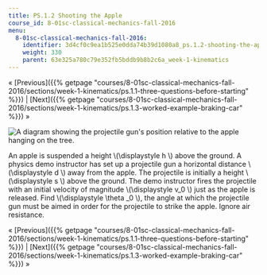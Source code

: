 ```yaml
---
title: PS.1.2 Shooting the Apple
course_id: 8-01sc-classical-mechanics-fall-2016
menu:
  8-01sc-classical-mechanics-fall-2016:
    identifier: 3d4cf0c9ea1b525e0dda74b39d1080a8_ps.1.2-shooting-the-apple
    weight: 330
    parent: 63e325a780c79e352fb5bddb9b8b2c6a_week-1-kinematics
---
```

« [Previous]({{% getpage "courses/8-01sc-classical-mechanics-fall-2016/sections/week-1-kinematics/ps.1.1-three-questions-before-starting" %}}) | [Next]({{% getpage "courses/8-01sc-classical-mechanics-fall-2016/sections/week-1-kinematics/ps.1.3-worked-example-braking-car" %}}) »

![A diagram showing the projectile gun's position relative to the apple hanging on the tree.](https://open-learning-course-data-ci.s3.amazonaws.com/8-01sc-classical-mechanics-fall-2016/56f8dd967450729c091f83315a6e971b_week1ps1_3.svg)

An apple is suspended a height \\(\\displaystyle h \\) above the ground. A physics demo instructor has set up a projectile gun a horizontal distance \\(\\displaystyle d \\) away from the apple. The projectile is initially a height \\(\\displaystyle s \\) above the ground. The demo instructor fires the projectile with an initial velocity of magnitude \\(\\displaystyle v\_0 \\) just as the apple is released. Find \\(\\displaystyle \\theta \_0 \\), the angle at which the projectile gun must be aimed in order for the projectile to strike the apple. Ignore air resistance.

« [Previous]({{% getpage "courses/8-01sc-classical-mechanics-fall-2016/sections/week-1-kinematics/ps.1.1-three-questions-before-starting" %}}) | [Next]({{% getpage "courses/8-01sc-classical-mechanics-fall-2016/sections/week-1-kinematics/ps.1.3-worked-example-braking-car" %}}) »